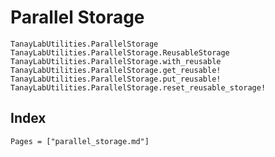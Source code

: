 # Parallel Storage

```@docs
TanayLabUtilities.ParallelStorage
TanayLabUtilities.ParallelStorage.ReusableStorage
TanayLabUtilities.ParallelStorage.with_reusable
TanayLabUtilities.ParallelStorage.get_reusable!
TanayLabUtilities.ParallelStorage.put_reusable!
TanayLabUtilities.ParallelStorage.reset_reusable_storage!
```

## Index

```@index
Pages = ["parallel_storage.md"]
```
